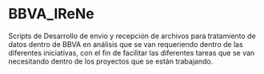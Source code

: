 # BBVA_IReNe

Scripts de Desarrollo de envio y recepción de archivos para tratamiento de datos dentro de BBVA en análisis que se van requeriendo dentro de las diferentes iniciativas, con el fin de facilitar las diferentes tareas que se van necesitando dentro de los proyectos que se están trabajando.
